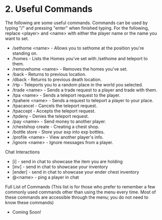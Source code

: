 # 2. Useful Commands

The following are some useful commands. Commands can be used by typing "/" and pressing "enter" when finished typing. For the following, replace \<player> and \<name> with either the player name or the name you want to set.

* /sethome \<name> - Allows you to sethome at the position you're standing on.&#x20;
* /homes - Lists the Homes you've set with /sethome and teleport to them.
* /removehome \<name> - Removes the homes you've set.
* /back - Returns to previous location.
* /dback - Returns to previous death location.
* /rtp - Teleports you to a random place in the world you selected.
* /trade \<name> - Sends a trade request to a player and trade with them.
* /tpa \<name> - Sends a teleport request to the player.
* /tpahere \<name> - Sends a request to teleport a player to your place.
* /tpacancel - Cancels the teleport request.
* /tpaccept - Accepts the teleport request.
* /tpdeny - Denies the teleport request.
* /pay \<name> - Send money to another player.
* /chestshop create - Creating a chest shop.
* /bottle store - Store your exp into exp bottles.
* /profile \<name> - View another player's info.
* /ignore \<name> - Ignore messages from a player.

Chat Interactions

* \[i] - send in chat to showcase the item you are holding
* \[inv] - send in chat to showcase your inventory
* \[ender] - send in chat to showcase your ender chest inventory
* @\<name>  - ping a player in chat

Full List of Commands (This list is for those who prefer to remember a few commonly used commands other than using the menu every time. Most of these commands are accessible through the menu; you do not need to know these commands)

* Coming Soon!
